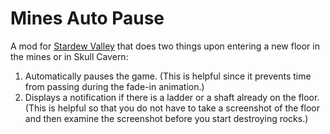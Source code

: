 # Mines Auto Pause

A mod for [Stardew Valley](https://www.stardewvalley.net/) that does two things upon entering a new floor in the mines or in Skull Cavern:

1. Automatically pauses the game. (This is helpful since it prevents time from passing during the fade-in animation.)
2. Displays a notification if there is a ladder or a shaft already on the floor. (This is helpful so that you do not have to take a screenshot of the floor and then examine the screenshot before you start destroying rocks.)
